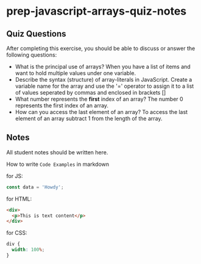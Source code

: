 # prep-javascript-arrays-quiz-notes

## Quiz Questions

After completing this exercise, you should be able to discuss or answer the following questions:

- What is the principal use of arrays?
  When you have a list of items and want to hold multiple values under one variable.
- Describe the syntax (structure) of array-literals in JavaScript.
  Create a variable name for the array and use the '=' operator to assign it to a list of values seperated by commas and enclosed in brackets []
- What number represents the **first** index of an array?
  The number 0 represents the first index of an array.
- How can you access the last element of an array?
  To access the last element of an array subtract 1 from the length of the array.

## Notes

All student notes should be written here.

How to write `Code Examples` in markdown

for JS:

```javascript
const data = 'Howdy';
```

for HTML:

```html
<div>
  <p>This is text content</p>
</div>
```

for CSS:

```css
div {
  width: 100%;
}
```
